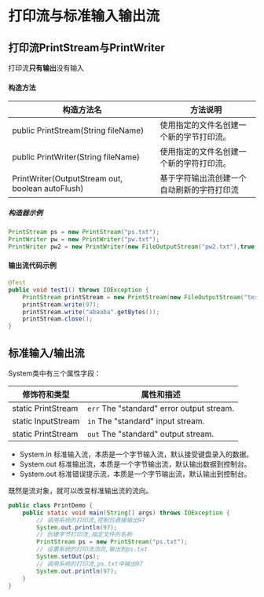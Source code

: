 # 打印流与标准输入输出流 

## 打印流PrintStream与PrintWriter

打印流**只有输出**没有输入

#### 构造方法

| 构造方法名 | 方法说明 |
| ---------- | -------- |
|public PrintStream(String fileName) | 使用指定的文件名创建一个新的字节打印流。|
|public PrintWriter(String fileName) |使用指定的文件名创建一个新的字符打印流。|
|PrintWriter(OutputStream out, boolean autoFlush) |基于字符输出流创建一个自动刷新的字符打印流|

##### 构造器示例

```java
PrintStream ps = new PrintStream("ps.txt");
PrintWriter pw = new PrintWriter("pw.txt");
PrintWriter pw2 = new PrintWriter(new FileOutputStream("pw2.txt"),true);
```

#### 输出流代码示例

```java
@Test
public void test1() throws IOException {
    PrintStream printStream = new PrintStream(new FileOutputStream("text2.txt",true));
    printStream.write(97);
    printStream.write("abaaba".getBytes());
    printStream.close();
}
```



## 标准输入/输出流

System类中有三个属性字段：

| 修饰符和类型 | 属性和描述 |
| ------------ | ---------- |
|static PrintStream |`err` The "standard" error output stream.|
|static InputStream| `in` The "standard" input stream. |
|static PrintStream |`out` The "standard" output stream.|

-   System.in 标准输入流，本质是一个字节输入流，默认接受键盘录入的数据。
-   System.out 标准输出流，本质是一个字节输出流，默认输出数据到控制台。
-   System.out 标准错误提示流，本质是一个字节输出流，默认输出到控制台。

既然是流对象，就可以改变标准输出流的流向。

```java
public class PrintDemo {
    public static void main(String[] args) throws IOException {
        // 调用系统的打印流,控制台直接输出97
        System.out.println(97);
        // 创建字节打印流,指定文件的名称
        PrintStream ps = new PrintStream("ps.txt");
        // 设置系统的打印流流向,输出到ps.txt
        System.setOut(ps);
        // 调用系统的打印流,ps.txt中输出97
        System.out.println(97);
    }
}
```

